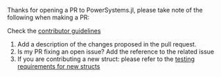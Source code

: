 Thanks for opening a PR to PowerSystems.jl, please take note of the following when making a PR:

Check the [contributor guidelines](https://nrel-sienna.github.io/PowerSystems.jl/stable/code_base_developer_guide/developer/)

1. Add a description of the changes proposed in the pull request.
2. Is my PR fixing an open issue? Add the reference to the related issue
3. If you are contributing a new struct: please refer to the [testing requirements for new structs](https://nrel-sienna.github.io/PowerSystems.jl/stable/code_base_developer_guide/adding_new_types/#Testing-the-addition-of-new-struct-to-the-code-base)
